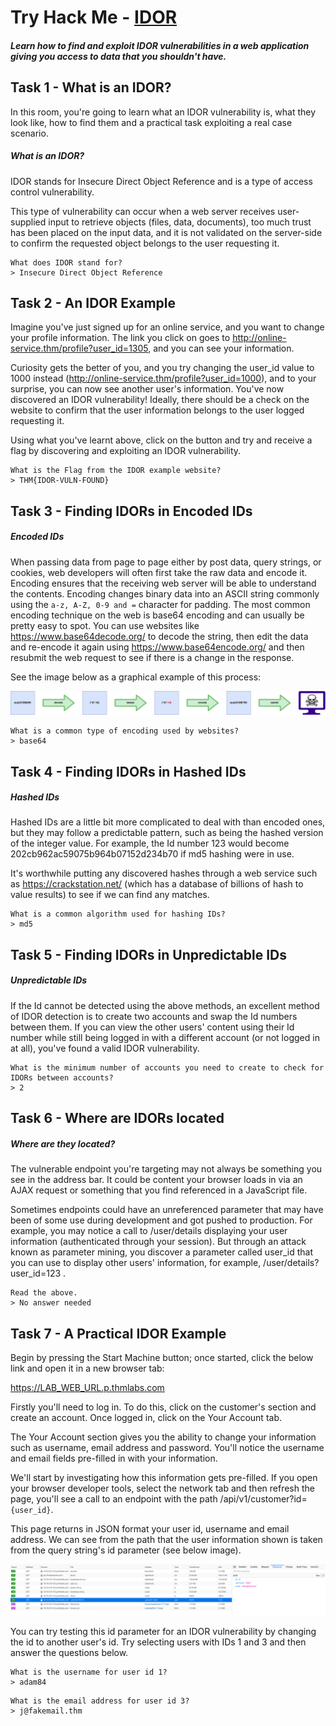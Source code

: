 # Try Hack Me - [IDOR](https://tryhackme.com/jr/idor)
##### Learn how to find and exploit IDOR vulnerabilities in a web application giving you access to data that you shouldn't have.

## Task 1 - What is an IDOR?

In this room, you're going to learn what an IDOR vulnerability is, what they look like, how to find them and a practical task exploiting a real case scenario.

##### What is an IDOR?

IDOR stands for Insecure Direct Object Reference and is a type of access control vulnerability.

This type of vulnerability can occur when a web server receives user-supplied input to retrieve objects (files, data, documents), too much trust has been placed on the input data, and it is not validated on the server-side to confirm the requested object belongs to the user requesting it.
```
What does IDOR stand for?
> Insecure Direct Object Reference
```

## Task 2 - An IDOR Example

Imagine you've just signed up for an online service, and you want to change your profile information. The link you click on goes to http://online-service.thm/profile?user_id=1305, and you can see your information.

Curiosity gets the better of you, and you try changing the user_id value to 1000 instead (http://online-service.thm/profile?user_id=1000), and to your surprise, you can now see another user's information. You've now discovered an IDOR vulnerability! Ideally, there should be a check on the website to confirm that the user information belongs to the user logged requesting it.

Using what you've learnt above, click on the button and try and receive a flag by discovering and exploiting an IDOR vulnerability.
```
What is the Flag from the IDOR example website?
> THM{IDOR-VULN-FOUND}
```

## Task 3 - Finding IDORs in Encoded IDs

##### Encoded IDs
When passing data from page to page either by post data, query strings, or cookies, web developers will often first take the raw data and encode it. Encoding ensures that the receiving web server will be able to understand the contents. Encoding changes binary data into an ASCII string commonly using the ```a-z, A-Z, 0-9 and =``` character for padding. The most common encoding technique on the web is base64 encoding and can usually be pretty easy to spot. You can use websites like https://www.base64decode.org/ to decode the string, then edit the data and re-encode it again using https://www.base64encode.org/ and then resubmit the web request to see if there is a change in the response.

See the image below as a graphical example of this process:

![](images/5f2cbe5c4ab4a274420bc9a9afc9202d.png)

```
What is a common type of encoding used by websites?
> base64
```

## Task 4 - Finding IDORs in Hashed IDs

##### Hashed IDs
Hashed IDs are a little bit more complicated to deal with than encoded ones, but they may follow a predictable pattern, such as being the hashed version of the integer value. For example, the Id number 123 would become 202cb962ac59075b964b07152d234b70 if md5 hashing were in use.

It's worthwhile putting any discovered hashes through a web service such as https://crackstation.net/ (which has a database of billions of hash to value results) to see if we can find any matches.
```
What is a common algorithm used for hashing IDs?
> md5
```

## Task 5 - Finding IDORs in Unpredictable IDs

##### Unpredictable IDs
If the Id cannot be detected using the above methods, an excellent method of IDOR detection is to create two accounts and swap the Id numbers between them. If you can view the other users' content using their Id number while still being logged in with a different account (or not logged in at all), you've found a valid IDOR vulnerability.
```
What is the minimum number of accounts you need to create to check for IDORs between accounts?
> 2
```

## Task 6 - Where are IDORs located

##### Where are they located?
The vulnerable endpoint you're targeting may not always be something you see in the address bar. It could be content your browser loads in via an AJAX request or something that you find referenced in a JavaScript file.

Sometimes endpoints could have an unreferenced parameter that may have been of some use during development and got pushed to production. For example, you may notice a call to /user/details displaying your user information (authenticated through your session). But through an attack known as parameter mining, you discover a parameter called user_id that you can use to display other users' information, for example, /user/details?user_id=123 .
```
Read the above.
> No answer needed
```

## Task 7 - A Practical IDOR Example

Begin by pressing the Start Machine button; once started, click the below link and open it in a new browser tab:

https://LAB_WEB_URL.p.thmlabs.com

Firstly you'll need to log in. To do this, click on the customer's section and create an account. Once logged in, click on the Your Account tab.

The Your Account section gives you the ability to change your information such as username, email address and password. You'll notice the username and email fields pre-filled in with your information.

We'll start by investigating how this information gets pre-filled. If you open your browser developer tools, select the network tab and then refresh the page, you'll see a call to an endpoint with the path /api/v1/customer?id= ```{user_id}```.

This page returns in JSON format your user id, username and email address. We can see from the path that the user information shown is taken from the query string's id parameter (see below image).

![](images/5d71d3fe747a8c8934564feddfc69f75.png)

You can try testing this id parameter for an IDOR vulnerability by changing the id to another user's id. Try selecting users with IDs 1 and 3 and then answer the questions below.
```
What is the username for user id 1?
> adam84
```

```
What is the email address for user id 3?
> j@fakemail.thm
```